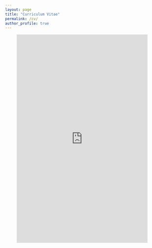 ```yaml
---
layout: page
title: "Curriculum Vitae"
permalink: /cv/
author_profile: true
---
```


<div style="transform: scale(0.85); transform-origin: top center; width: 100%; overflow: hidden;">
  <iframe src="https://drive.google.com/file/d/1r0MdTi8xOSB7NeyVgrPxEJj-J-dR1SJZ/preview"
          width="100%" height="800px" style="border: none;"></iframe>
</div>
